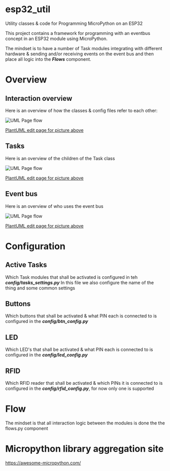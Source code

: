 # esp32_util
Utility classes &amp; code for Programming MicroPython on an ESP32

This project contains a framework for programming with an eventbus concept in an ESP32 module using MicroPython.

The mindset is to have a number of Task modules integrating with different hardware & sending and/or receiving events on the event bus and then place all logic into the ***Flows*** component.

# Overview

## Interaction overview
Here is an overview of how the classes & config files refer to each other:

![UML Page flow](https://www.plantuml.com/plantuml/png/TPD1Rvmm48Nl_0gBEvT8lQwINJLjfMxLRf1oH0OFAol6G-nXELJvxyMYonYxFSxtni_FJ_3eIJgQ1bDqE8nemP8u8b8qFXkSe_6BmLQQdmv7SAJ1HzBd6rWwJhueWeMe3klPTPZ6PSuEfq1K1dfQDjbhbDsRl88eQ-dVV2b-5qBmdTz11RvZnua8ROQ_WdJKWgHCkVHQrU1f1vzcVtudolWFT8CqcxHewmEh0uTX56LXob5IWPCmYuCmJdDyf4q9Wc5Cwxg0fvCq1bninJJOA4cobHw4d7sZaHeFHDfUFIl3EqMOkG7LT6XxVMNcUft3bcp6PjthfdEWm9AMPl7zssV865jpfq69lUxr1Rwxc3jSjUnfMvkyapoIIpm_NqwV7XvYigoUq5heIAEDXDVbJP6m2xZv9E4IjoHQlh3-OFSV9xbnFsvRUTUTmKabNqlvzFeYlc5T2kb3PHgf-FZFwlbNNOiNS3TmOJsqHzxTmlu-hgWKphOwt0t_hMxd7y6gQJ1_0000)

[PlantUML edit page for picture above](http://www.plantuml.com/plantuml/uml/TPD1Rvmm48Nl_0gBEvT8lQwINJLjfMxLRf1oH0OFAol6G-nXELJvxyMYonYxFSxtni_FJ_3eIJgQ1bDqE8nemP8u8b8qFXkSe_6BmLQQdmv7SAJ1HzBd6rWwJhueWeMe3klPTPZ6PSuEfq1K1dfQDjbhbDsRl88eQ-dVV2b-5qBmdTz11RvZnua8ROQ_WdJKWgHCkVHQrU1f1vzcVtudolWFT8CqcxHewmEh0uTX56LXob5IWPCmYuCmJdDyf4q9Wc5Cwxg0fvCq1bninJJOA4cobHw4d7sZaHeFHDfUFIl3EqMOkG7LT6XxVMNcUft3bcp6PjthfdEWm9AMPl7zssV865jpfq69lUxr1Rwxc3jSjUnfMvkyapoIIpm_NqwV7XvYigoUq5heIAEDXDVbJP6m2xZv9E4IjoHQlh3-OFSV9xbnFsvRUTUTmKabNqlvzFeYlc5T2kb3PHgf-FZFwlbNNOiNS3TmOJsqHzxTmlu-hgWKphOwt0t_hMxd7y6gQJ1_0000)

## Tasks
Here is an overview of the children of the Task class

![UML Page flow](https://www.plantuml.com/plantuml/png/PS-z3G8n3CNnFbDuWTk0ue260YZGBM0u8o6S198NqJ0y7mMMIVjxalNtMC45BMeWEkLuoqaIQE9w3KwsCd_GsQe1ENMy4Iuu2gDR3kVBF4c5m-MZxkv0v_jS8kjl2lIjeiLp6Ap6p6eSTpMsM8sXhp7_g_5VlM7DgbByUUCmIffRr1S0)

[PlantUML edit page for picture above](http://www.plantuml.com/plantuml/uml/PS-z3G8n3CNnFbDuWTk0ue260YZGBM0u8o6S198NqJ0y7mMMIVjxalNtMC45BMeWEkLuoqaIQE9w3KwsCd_GsQe1ENMy4Iuu2gDR3kVBF4c5m-MZxkv0v_jS8kjl2lIjeiLp6Ap6p6eSTpMsM8sXhp7_g_5VlM7DgbByUUCmIffRr1S0)

## Event bus
Here is an overview of who uses the event bus

![UML Page flow](https://www.plantuml.com/plantuml/png/ROz1Je0m44NtFKNN9attB0oIg1irnd21GaSbJZlOcShr1HAK0fkcUV-tURzcSKboGALrJs6a257q0z9KW4Uapk5heX6I3C15UFypdqqkuHFurl5NmPeiGl64xoP-_XPfWQNWBvI2mylexNtmArH7CstIyF4fvi-gqZH5LiiaRSpjZj-exRu6IsE1_vQ7laNg7TfEecLn0iNpRN2b4Rnb4BKvNl-IvbJjbf_SolMdMDKGVGxu2m00)

[PlantUML edit page for picture above](http://www.plantuml.com/plantuml/uml/ROz1Je0m44NtFKNN9attB0oIg1irnd21GaSbJZlOcShr1HAK0fkcUV-tURzcSKboGALrJs6a257q0z9KW4Uapk5heX6I3C15UFypdqqkuHFurl5NmPeiGl64xoP-_XPfWQNWBvI2mylexNtmArH7CstIyF4fvi-gqZH5LiiaRSpjZj-exRu6IsE1_vQ7laNg7TfEecLn0iNpRN2b4Rnb4BKvNl-IvbJjbf_SolMdMDKGVGxu2m00)

# Configuration

## Active Tasks
Which Task modules that shall be activated is configured in teh  ***config/tasks_settings.py***
In this file we also configure the name of the thing and some common settings

## Buttons
Which buttons that shall be activated & what PIN each is connected to is configured in the ***config/btn_config.py***

## LED
Which LED's that shall be activated & what PIN each is connected to is configured in the ***config/led_config.py***

## RFID
Which RFID reader that shall be activated & which PINs it is connected to is configured in the ***config/rfid_config.py***, for now only one is supported

# Flow
The mindset is that all interaction logic between the modules is done the the flows.py component

# Micropython library aggregation site
https://awesome-micropython.com/
